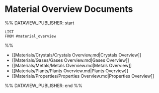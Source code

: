 # Material Overview Documents
%% DATAVIEW_PUBLISHER: start
```dataview
LIST
FROM #material_overview
```
%%

- [[Materials/Crystals/Crystals Overview.md|Crystals Overview]]
- [[Materials/Gases/Gases Overview.md|Gases Overview]]
- [[Materials/Metals/Metals Overview.md|Metals Overview]]
- [[Materials/Plants/Plants Overview.md|Plants Overview]]
- [[Materials/Properties/Properties Overview.md|Properties Overview]]

%% DATAVIEW_PUBLISHER: end %%